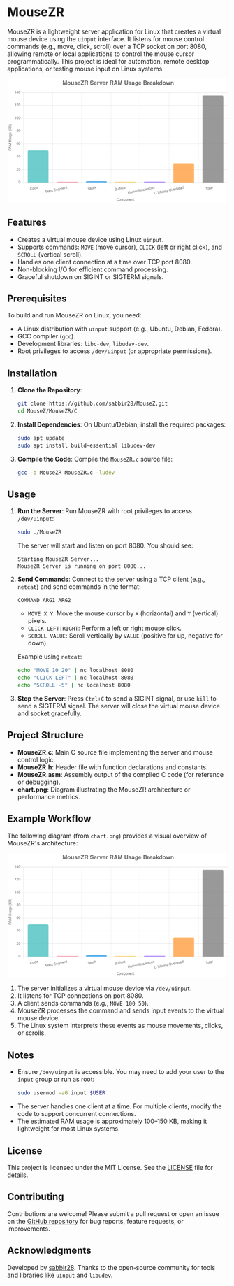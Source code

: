 # MouseZR

MouseZR is a lightweight server application for Linux that creates a virtual mouse device using the `uinput` interface. It listens for mouse control commands (e.g., move, click, scroll) over a TCP socket on port 8080, allowing remote or local applications to control the mouse cursor programmatically. This project is ideal for automation, remote desktop applications, or testing mouse input on Linux systems.

![MouseZR Architecture](MouseZR/chart.png)

## Features
- Creates a virtual mouse device using Linux `uinput`.
- Supports commands: `MOVE` (move cursor), `CLICK` (left or right click), and `SCROLL` (vertical scroll).
- Handles one client connection at a time over TCP port 8080.
- Non-blocking I/O for efficient command processing.
- Graceful shutdown on SIGINT or SIGTERM signals.

## Prerequisites
To build and run MouseZR on Linux, you need:
- A Linux distribution with `uinput` support (e.g., Ubuntu, Debian, Fedora).
- GCC compiler (`gcc`).
- Development libraries: `libc-dev`, `libudev-dev`.
- Root privileges to access `/dev/uinput` (or appropriate permissions).

## Installation
1. **Clone the Repository**:
   ```bash
   git clone https://github.com/sabbir28/MouseZ.git
   cd MouseZ/MouseZR/C
   ```

2. **Install Dependencies**:
   On Ubuntu/Debian, install the required packages:
   ```bash
   sudo apt update
   sudo apt install build-essential libudev-dev
   ```

3. **Compile the Code**:
   Compile the `MouseZR.c` source file:
   ```bash
   gcc -o MouseZR MouseZR.c -ludev
   ```

## Usage
1. **Run the Server**:
   Run MouseZR with root privileges to access `/dev/uinput`:
   ```bash
   sudo ./MouseZR
   ```
   The server will start and listen on port 8080. You should see:
   ```
   Starting MouseZR Server...
   MouseZR Server is running on port 8080...
   ```

2. **Send Commands**:
   Connect to the server using a TCP client (e.g., `netcat`) and send commands in the format:
   ```
   COMMAND ARG1 ARG2
   ```
   - `MOVE X Y`: Move the mouse cursor by `X` (horizontal) and `Y` (vertical) pixels.
   - `CLICK LEFT|RIGHT`: Perform a left or right mouse click.
   - `SCROLL VALUE`: Scroll vertically by `VALUE` (positive for up, negative for down).

   Example using `netcat`:
   ```bash
   echo "MOVE 10 20" | nc localhost 8080
   echo "CLICK LEFT" | nc localhost 8080
   echo "SCROLL -5" | nc localhost 8080
   ```

3. **Stop the Server**:
   Press `Ctrl+C` to send a SIGINT signal, or use `kill` to send a SIGTERM signal. The server will close the virtual mouse device and socket gracefully.

## Project Structure
- **MouseZR.c**: Main C source file implementing the server and mouse control logic.
- **MouseZR.h**: Header file with function declarations and constants.
- **MouseZR.asm**: Assembly output of the compiled C code (for reference or debugging).
- **chart.png**: Diagram illustrating the MouseZR architecture or performance metrics.

## Example Workflow
The following diagram (from `chart.png`) provides a visual overview of MouseZR's architecture:

![MouseZR Architecture](MouseZR/chart.png)

1. The server initializes a virtual mouse device via `/dev/uinput`.
2. It listens for TCP connections on port 8080.
3. A client sends commands (e.g., `MOVE 100 50`).
4. MouseZR processes the command and sends input events to the virtual mouse device.
5. The Linux system interprets these events as mouse movements, clicks, or scrolls.

## Notes
- Ensure `/dev/uinput` is accessible. You may need to add your user to the `input` group or run as root:
  ```bash
  sudo usermod -aG input $USER
  ```
- The server handles one client at a time. For multiple clients, modify the code to support concurrent connections.
- The estimated RAM usage is approximately 100–150 KB, making it lightweight for most Linux systems.

## License
This project is licensed under the MIT License. See the [LICENSE](LICENSE) file for details.

## Contributing
Contributions are welcome! Please submit a pull request or open an issue on the [GitHub repository](https://github.com/sabbir28/MouseZ) for bug reports, feature requests, or improvements.

## Acknowledgments
Developed by [sabbir28](https://github.com/sabbir28). Thanks to the open-source community for tools and libraries like `uinput` and `libudev`.
